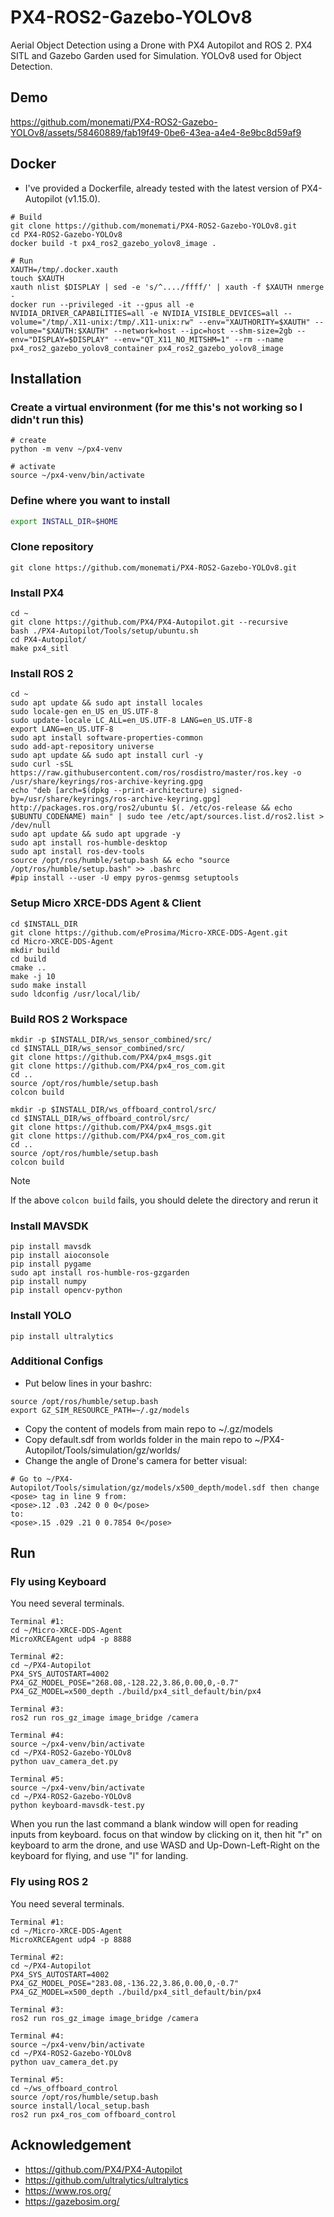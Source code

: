# PX4-ROS2-Gazebo-YOLOv8

Aerial Object Detection using a Drone with PX4 Autopilot and ROS 2. PX4 SITL and Gazebo Garden used for Simulation. YOLOv8 used for Object Detection.

## Demo

https://github.com/monemati/PX4-ROS2-Gazebo-YOLOv8/assets/58460889/fab19f49-0be6-43ea-a4e4-8e9bc8d59af9

## Docker

- I've provided a Dockerfile, already tested with the latest version of PX4-Autopilot (v1.15.0).

```commandline
# Build
git clone https://github.com/monemati/PX4-ROS2-Gazebo-YOLOv8.git
cd PX4-ROS2-Gazebo-YOLOv8
docker build -t px4_ros2_gazebo_yolov8_image .

# Run
XAUTH=/tmp/.docker.xauth
touch $XAUTH
xauth nlist $DISPLAY | sed -e 's/^..../ffff/' | xauth -f $XAUTH nmerge -
docker run --privileged -it --gpus all -e NVIDIA_DRIVER_CAPABILITIES=all -e NVIDIA_VISIBLE_DEVICES=all --volume="/tmp/.X11-unix:/tmp/.X11-unix:rw" --env="XAUTHORITY=$XAUTH" --volume="$XAUTH:$XAUTH" --network=host --ipc=host --shm-size=2gb --env="DISPLAY=$DISPLAY" --env="QT_X11_NO_MITSHM=1" --rm --name px4_ros2_gazebo_yolov8_container px4_ros2_gazebo_yolov8_image
```

## Installation

### Create a virtual environment (for me this's not working so I didn't run this)

```commandline
# create
python -m venv ~/px4-venv

# activate
source ~/px4-venv/bin/activate
```

### Define where you want to install

```bash
export INSTALL_DIR=$HOME
```

### Clone repository

```commandline
git clone https://github.com/monemati/PX4-ROS2-Gazebo-YOLOv8.git
```

### Install PX4

```commandline
cd ~
git clone https://github.com/PX4/PX4-Autopilot.git --recursive
bash ./PX4-Autopilot/Tools/setup/ubuntu.sh
cd PX4-Autopilot/
make px4_sitl
```

### Install ROS 2

```commandline
cd ~
sudo apt update && sudo apt install locales
sudo locale-gen en_US en_US.UTF-8
sudo update-locale LC_ALL=en_US.UTF-8 LANG=en_US.UTF-8
export LANG=en_US.UTF-8
sudo apt install software-properties-common
sudo add-apt-repository universe
sudo apt update && sudo apt install curl -y
sudo curl -sSL https://raw.githubusercontent.com/ros/rosdistro/master/ros.key -o /usr/share/keyrings/ros-archive-keyring.gpg
echo "deb [arch=$(dpkg --print-architecture) signed-by=/usr/share/keyrings/ros-archive-keyring.gpg] http://packages.ros.org/ros2/ubuntu $(. /etc/os-release && echo $UBUNTU_CODENAME) main" | sudo tee /etc/apt/sources.list.d/ros2.list > /dev/null
sudo apt update && sudo apt upgrade -y
sudo apt install ros-humble-desktop
sudo apt install ros-dev-tools
source /opt/ros/humble/setup.bash && echo "source /opt/ros/humble/setup.bash" >> .bashrc
#pip install --user -U empy pyros-genmsg setuptools
```

### Setup Micro XRCE-DDS Agent & Client

```commandline
cd $INSTALL_DIR
git clone https://github.com/eProsima/Micro-XRCE-DDS-Agent.git
cd Micro-XRCE-DDS-Agent
mkdir build
cd build
cmake ..
make -j 10
sudo make install
sudo ldconfig /usr/local/lib/
```

### Build ROS 2 Workspace

```commandline
mkdir -p $INSTALL_DIR/ws_sensor_combined/src/
cd $INSTALL_DIR/ws_sensor_combined/src/
git clone https://github.com/PX4/px4_msgs.git
git clone https://github.com/PX4/px4_ros_com.git
cd ..
source /opt/ros/humble/setup.bash
colcon build

mkdir -p $INSTALL_DIR/ws_offboard_control/src/
cd $INSTALL_DIR/ws_offboard_control/src/
git clone https://github.com/PX4/px4_msgs.git
git clone https://github.com/PX4/px4_ros_com.git
cd ..
source /opt/ros/humble/setup.bash
colcon build
```

> [!NOTE]  
> If the above `colcon build` fails, you should delete the directory and rerun it

### Install MAVSDK

```commandline
pip install mavsdk
pip install aioconsole
pip install pygame
sudo apt install ros-humble-ros-gzgarden
pip install numpy
pip install opencv-python
```

### Install YOLO

```commandline
pip install ultralytics
```

### Additional Configs

- Put below lines in your bashrc:

```commandline
source /opt/ros/humble/setup.bash
export GZ_SIM_RESOURCE_PATH=~/.gz/models
```

- Copy the content of models from main repo to ~/.gz/models
- Copy default.sdf from worlds folder in the main repo to ~/PX4-Autopilot/Tools/simulation/gz/worlds/
- Change the angle of Drone's camera for better visual:

```commandline
# Go to ~/PX4-Autopilot/Tools/simulation/gz/models/x500_depth/model.sdf then change <pose> tag in line 9 from:
<pose>.12 .03 .242 0 0 0</pose>
to:
<pose>.15 .029 .21 0 0.7854 0</pose>
```

## Run

### Fly using Keyboard

You need several terminals.

```commandline
Terminal #1:
cd ~/Micro-XRCE-DDS-Agent
MicroXRCEAgent udp4 -p 8888

Terminal #2:
cd ~/PX4-Autopilot
PX4_SYS_AUTOSTART=4002 PX4_GZ_MODEL_POSE="268.08,-128.22,3.86,0.00,0,-0.7" PX4_GZ_MODEL=x500_depth ./build/px4_sitl_default/bin/px4

Terminal #3:
ros2 run ros_gz_image image_bridge /camera

Terminal #4:
source ~/px4-venv/bin/activate
cd ~/PX4-ROS2-Gazebo-YOLOv8
python uav_camera_det.py

Terminal #5:
source ~/px4-venv/bin/activate
cd ~/PX4-ROS2-Gazebo-YOLOv8
python keyboard-mavsdk-test.py
```

When you run the last command a blank window will open for reading inputs from keyboard. focus on that window by clicking on it, then hit "r" on keyboard to arm the drone, and use WASD and Up-Down-Left-Right on the keyboard for flying, and use "l" for landing.

### Fly using ROS 2

You need several terminals.

```commandline
Terminal #1:
cd ~/Micro-XRCE-DDS-Agent
MicroXRCEAgent udp4 -p 8888

Terminal #2:
cd ~/PX4-Autopilot
PX4_SYS_AUTOSTART=4002 PX4_GZ_MODEL_POSE="283.08,-136.22,3.86,0.00,0,-0.7" PX4_GZ_MODEL=x500_depth ./build/px4_sitl_default/bin/px4

Terminal #3:
ros2 run ros_gz_image image_bridge /camera

Terminal #4:
source ~/px4-venv/bin/activate
cd ~/PX4-ROS2-Gazebo-YOLOv8
python uav_camera_det.py

Terminal #5:
cd ~/ws_offboard_control
source /opt/ros/humble/setup.bash
source install/local_setup.bash
ros2 run px4_ros_com offboard_control
```

## Acknowledgement

- https://github.com/PX4/PX4-Autopilot
- https://github.com/ultralytics/ultralytics
- https://www.ros.org/
- https://gazebosim.org/
